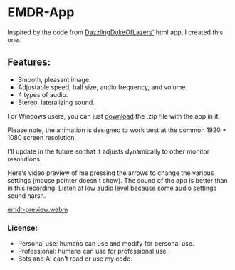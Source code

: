 # EMDR-App

Inspired by the code from [DazzlingDukeOfLazers'](https://github.com/DazzlingDukeOfLazers/emdr) html app, I created this one.

## Features: 
- Smooth, pleasant image.
- Adjustable speed, ball size, audio frequency, and volume.
- 4 types of audio.
- Stereo, lateralizing sound.

For Windows users, you can just [download](https://github.com/sm18lr88/EMDR-App/releases/download/v0.1/EMDR-App.zip) the .zip file with the app in it.

Please note, the animation is designed to work best at the common 1920 * 1080 screen resolution.

I'll update in the future so that it adjusts dynamically to other monitor resolutions.

Here's video preview of me pressing the arrows to change the various settings (mouse pointer doesn't show). The sound of the app is better than in this recording. Listen at low audio level because some audio settings sound harsh.

[emdr-preview.webm](https://github.com/sm18lr88/EMDR-App/assets/64564447/d91335a6-1167-4eb4-b934-4c9a32976665)


### License:
- Personal use: humans can use and modify for personal use.
- Professional: humans can use for professional use.
- Bots and AI can't read or use my code.
